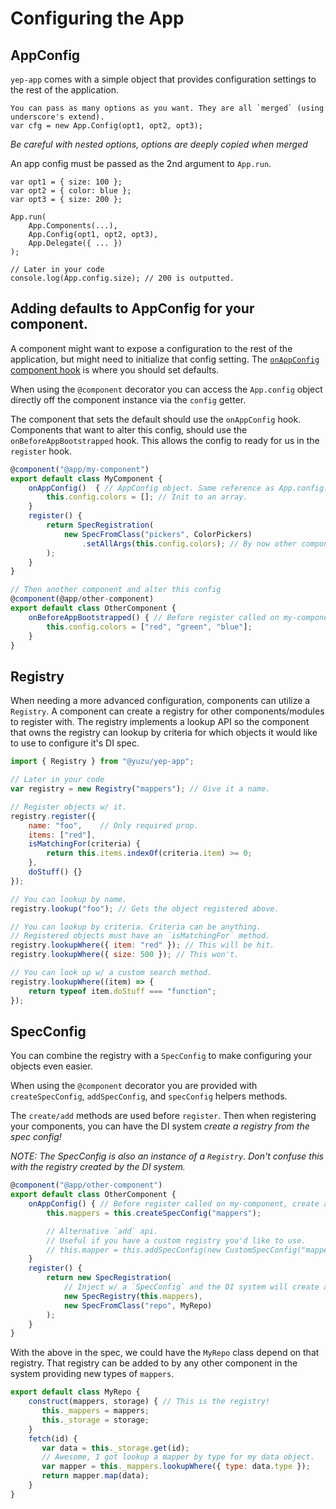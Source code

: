 # Configuring the App


## AppConfig
`yep-app` comes with a simple object that provides configuration settings to the rest of the application.

```
You can pass as many options as you want. They are all `merged` (using underscore's extend).
var cfg = new App.Config(opt1, opt2, opt3);
```
*Be careful with nested options, options are deeply copied when merged*

An app config must be passed as the 2nd argument to `App.run`.

```
var opt1 = { size: 100 };
var opt2 = { color: blue };
var opt3 = { size: 200 };

App.run(
    App.Components(...),
    App.Config(opt1, opt2, opt3),
    App.Delegate({ ... })
);

// Later in your code
console.log(App.config.size); // 200 is outputted.
```

## Adding defaults to AppConfig for your component.
A component might want to expose a configuration to the rest of the application, but might need to initialize that config setting. The [`onAppConfig` component hook](./yep-component.md) is where you should set defaults.

When using the `@component` decorator you can access the `App.config` object directly off the component instance via the `config` getter.

The component that sets the default should use the `onAppConfig` hook. Components that want to alter this config, should use the `onBeforeAppBootstrapped` hook. This allows the config to ready for us in the `register` hook.

```javascript
@component("@app/my-component")
export default class MyComponent {
    onAppConfig()  { // AppConfig object. Same reference as App.config.
        this.config.colors = []; // Init to an array.
    }
    register() {
        return SpecRegistration(
            new SpecFromClass("pickers", ColorPickers)
                .setAllArgs(this.config.colors); // By now other components have had the change to add colors.
        );
    }
}

// Then another component and alter this config
@component(@app/other-component)
export default class OtherComponent {
    onBeforeAppBootstrapped() { // Before register called on my-component, alter config settings
        this.config.colors = ["red", "green", "blue"];
    }
}
```

## Registry
When needing a more advanced configuration, components can utilize a `Registry`. A component can create a registry for other components/modules to register with. The registry implements a lookup API so the component that owns the registry can lookup by criteria for which objects it would like to use to configure it's DI spec.

```javascript
import { Registry } from "@yuzu/yep-app";

// Later in your code
var registry = new Registry("mappers"); // Give it a name.

// Register objects w/ it.
registry.register({
    name: "foo",    // Only required prop.
    items: ["red"],
    isMatchingFor(criteria) {
        return this.items.indexOf(criteria.item) >= 0;
    },
    doStuff() {}
});

// You can lookup by name.
registry.lookup("foo"); // Gets the object registered above.

// You can lookup by criteria. Criteria can be anything.
// Registered objects must have an `isMatchingFor` method.
registry.lookupWhere({ item: "red" }); // This will be hit.
registry.lookupWhere({ size: 500 }); // This won't.

// You can look up w/ a custom search method.
registry.lookupWhere((item) => {
    return typeof item.doStuff === "function";
});
```


## SpecConfig
You can combine the registry with a `SpecConfig` to make configuring your objects even easier.

When using the `@component` decorator you are provided with `createSpecConfig`, `addSpecConfig`, and `specConfig` helpers methods.

The `create/add` methods are used before `register`. Then when registering your components, you can have the DI system *create a registry from the spec config!*

*NOTE: The SpecConfig is also an instance of a `Registry`. Don't confuse this with the registry created by the DI system.*

```javascript
@component("@app/other-component")
export default class OtherComponent {
    onAppConfig() { // Before register called on my-component, create a SpecConfig
        this.mappers = this.createSpecConfig("mappers");

        // Alternative `add` api.
        // Useful if you have a custom registry you'd like to use.
        // this.mapper = this.addSpecConfig(new CustomSpecConfig("mappers");
    }
    register() {
        return new SpecRegistration(
            // Inject w/ a `SpecConfig` and the DI system will create a registry object that other objects can now depend on.
            new SpecRegistry(this.mappers),
            new SpecFromClass("repo", MyRepo)
        );
    }
}
```

With the above in the spec, we could have the `MyRepo` class depend on that registry. That registry can be added to by any other component in the system providing new types of `mappers`.

```javascript
export default class MyRepo {
    construct(mappers, storage) { // This is the registry!
       this._mappers = mappers;
       this._storage = storage;
    }
    fetch(id) {
       var data = this._storage.get(id);
       // Awesome, I got lookup a mapper by type for my data object.
       var mapper = this._mappers.lookupWhere({ type: data.type });
       return mapper.map(data);
    }
}
```
